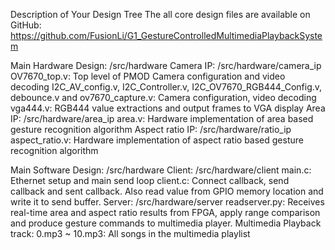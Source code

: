 Description of Your Design Tree
The all core design files are available on GitHub: https://github.com/FusionLi/G1_GestureControlledMultimediaPlaybackSystem

Main Hardware Design: /src/hardware
Camera IP: /src/hardware/camera_ip
  OV7670_top.v: Top level of PMOD Camera configuration and video decoding
  I2C_AV_config.v, I2C_Controller.v, I2C_OV7670_RGB444_Config.v, debounce.v and ov7670_capture.v: Camera configuration, video decoding
  vga444.v: RGB444 value extractions and output frames to VGA display
Area IP: /src/hardware/area_ip
  area.v: Hardware implementation of area based gesture recognition algorithm
Aspect ratio IP: /src/hardware/ratio_ip
  aspect_ratio.v: Hardware implementation of aspect ratio based gesture recognition algorithm

Main Software Design: /src/hardware
Client: /src/hardware/client
  main.c: Ethernet setup and main send loop
  client.c: Connect callback, send callback and sent callback. Also read value from GPIO memory location and write it to send buffer.
Server: /src/hardware/server
  readserver.py:  Receives real-time area and aspect ratio results from FPGA, apply range comparison and produce gesture commands to multimedia player.
Multimedia Playback track:
  0.mp3 ~ 10.mp3: All songs in the multimedia playlist
